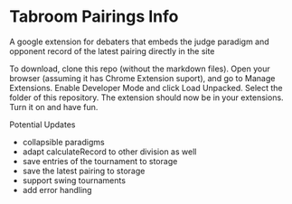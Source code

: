 # Tabroom Pairings Info
A google extension for debaters that embeds the judge paradigm and opponent record of the latest pairing directly in the site

To download, clone this repo (without the markdown files). Open your browser (assuming it has Chrome Extension suport), and go to Manage Extensions. Enable Developer Mode and click Load Unpacked. Select the folder of this repository. The extension should now be in your extensions. Turn it on and have fun.

Potential Updates
  - collapsible paradigms
  - adapt calculateRecord to other division as well
  - save entries of the tournament to storage
  - save the latest pairing to storage 
  - support swing tournaments
  - add error handling
